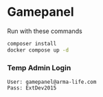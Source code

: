 # Gamepanel

Run with these commands
```sh
composer install
docker compose up -d
```

### Temp Admin Login
```
User: gamepanel@arma-life.com
Pass: ExtDev2015
```
